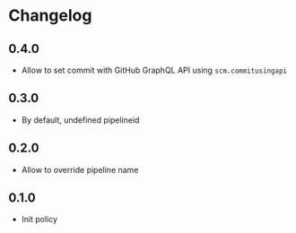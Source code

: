 # Changelog

## 0.4.0

* Allow to set commit with GitHub GraphQL API using `scm.commitusingapi`

## 0.3.0

* By default, undefined pipelineid

## 0.2.0

* Allow to override pipeline name

## 0.1.0

* Init policy
